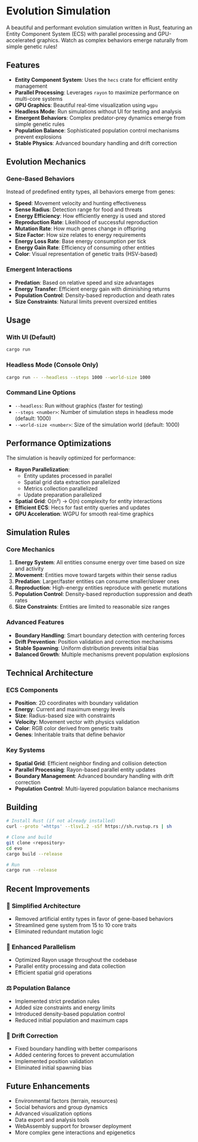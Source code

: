 # Evolution Simulation

A beautiful and performant evolution simulation written in Rust, featuring an Entity Component System (ECS) with parallel processing and GPU-accelerated graphics. Watch as complex behaviors emerge naturally from simple genetic rules!

## Features

- **Entity Component System**: Uses the `hecs` crate for efficient entity management
- **Parallel Processing**: Leverages `rayon` to maximize performance on multi-core systems
- **GPU Graphics**: Beautiful real-time visualization using `wgpu`
- **Headless Mode**: Run simulations without UI for testing and analysis
- **Emergent Behaviors**: Complex predator-prey dynamics emerge from simple genetic rules
- **Population Balance**: Sophisticated population control mechanisms prevent explosions
- **Stable Physics**: Advanced boundary handling and drift correction

## Evolution Mechanics

### Gene-Based Behaviors
Instead of predefined entity types, all behaviors emerge from genes:

- **Speed**: Movement velocity and hunting effectiveness
- **Sense Radius**: Detection range for food and threats
- **Energy Efficiency**: How efficiently energy is used and stored
- **Reproduction Rate**: Likelihood of successful reproduction
- **Mutation Rate**: How much genes change in offspring
- **Size Factor**: How size relates to energy requirements
- **Energy Loss Rate**: Base energy consumption per tick
- **Energy Gain Rate**: Efficiency of consuming other entities
- **Color**: Visual representation of genetic traits (HSV-based)

### Emergent Interactions
- **Predation**: Based on relative speed and size advantages
- **Energy Transfer**: Efficient energy gain with diminishing returns
- **Population Control**: Density-based reproduction and death rates
- **Size Constraints**: Natural limits prevent oversized entities

## Usage

### With UI (Default)

```bash
cargo run
```

### Headless Mode (Console Only)

```bash
cargo run -- --headless --steps 1000 --world-size 1000
```

### Command Line Options

- `--headless`: Run without graphics (faster for testing)
- `--steps <number>`: Number of simulation steps in headless mode (default: 1000)
- `--world-size <number>`: Size of the simulation world (default: 1000)

## Performance Optimizations

The simulation is heavily optimized for performance:

- **Rayon Parallelization**: 
  - Entity updates processed in parallel
  - Spatial grid data extraction parallelized
  - Metrics collection parallelized
  - Update preparation parallelized
- **Spatial Grid**: O(n²) → O(n) complexity for entity interactions
- **Efficient ECS**: Hecs for fast entity queries and updates
- **GPU Acceleration**: WGPU for smooth real-time graphics

## Simulation Rules

### Core Mechanics
1. **Energy System**: All entities consume energy over time based on size and activity
2. **Movement**: Entities move toward targets within their sense radius
3. **Predation**: Larger/faster entities can consume smaller/slower ones
4. **Reproduction**: High-energy entities reproduce with genetic mutations
5. **Population Control**: Density-based reproduction suppression and death rates
6. **Size Constraints**: Entities are limited to reasonable size ranges

### Advanced Features
- **Boundary Handling**: Smart boundary detection with centering forces
- **Drift Prevention**: Position validation and correction mechanisms
- **Stable Spawning**: Uniform distribution prevents initial bias
- **Balanced Growth**: Multiple mechanisms prevent population explosions

## Technical Architecture

### ECS Components
- **Position**: 2D coordinates with boundary validation
- **Energy**: Current and maximum energy levels
- **Size**: Radius-based size with constraints
- **Velocity**: Movement vector with physics validation
- **Color**: RGB color derived from genetic traits
- **Genes**: Inheritable traits that define behavior

### Key Systems
- **Spatial Grid**: Efficient neighbor finding and collision detection
- **Parallel Processing**: Rayon-based parallel entity updates
- **Boundary Management**: Advanced boundary handling with drift correction
- **Population Control**: Multi-layered population balance mechanisms

## Building

```bash
# Install Rust (if not already installed)
curl --proto '=https' --tlsv1.2 -sSf https://sh.rustup.rs | sh

# Clone and build
git clone <repository>
cd evo
cargo build --release

# Run
cargo run --release
```

## Recent Improvements

### 🎯 **Simplified Architecture**
- Removed artificial entity types in favor of gene-based behaviors
- Streamlined gene system from 15 to 10 core traits
- Eliminated redundant mutation logic

### 🚀 **Enhanced Parallelism**
- Optimized Rayon usage throughout the codebase
- Parallel entity processing and data collection
- Efficient spatial grid operations

### ⚖️ **Population Balance**
- Implemented strict predation rules
- Added size constraints and energy limits
- Introduced density-based population control
- Reduced initial population and maximum caps

### 🎯 **Drift Correction**
- Fixed boundary handling with better comparisons
- Added centering forces to prevent accumulation
- Implemented position validation
- Eliminated initial spawning bias

## Future Enhancements

- Environmental factors (terrain, resources)
- Social behaviors and group dynamics
- Advanced visualization options
- Data export and analysis tools
- WebAssembly support for browser deployment
- More complex gene interactions and epigenetics
